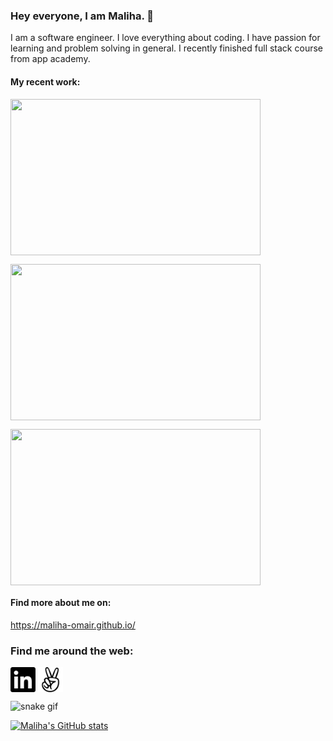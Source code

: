 ### Hey everyone, I am Maliha.  👋
I am a software engineer. I love everything about coding. I have passion for learning and problem solving in general. I recently finished full stack course from app academy. 

#### My recent work: 
<a href="https://boardmania.herokuapp.com" target="blank"><img align="center" src="https://github.com/maliha-omair/maliha-omair.github.io/blob/main/images/Ludo/Ludo.gif" height="250" width="400"/></a>

<a href="https://eatsy-2022.herokuapp.com/" target="blank"><img align="center" src="https://github.com/maliha-omair/maliha-omair.github.io/blob/main/images/eatsy/eatsy.gif" height="250" width="400" /></a>

<a href="https://mo-meetup.herokuapp.com/" target="blank"><img align="center" src="https://github.com/maliha-omair/maliha-omair.github.io/blob/main/images/meetup/meetup.gif" height="250" width="400" /></a>

#### Find more about me on:
https://maliha-omair.github.io/

### Find me around the web: 
<a href="https://www.linkedin.com/in/maliha-omair/" target="blank"><img align="center" src="https://github.com/maliha-omair/maliha-omair.github.io/blob/gh-pages/images/linkedin.svg" height="40" width="40"/></a>
<a href="https://angel.co/u/maliha-omair" target="blank"><img align="center" src="https://github.com/maliha-omair/maliha-omair.github.io/blob/gh-pages/images/angellist.svg" height="40" width="40"/></a>


![snake gif](https://github.com/maliha-omair/maliha-omair/blob/output/github-contribution-grid-snake.gif)

[![Maliha's GitHub stats](https://github-readme-stats.vercel.app/api?username=maliha-omair&show_icons=true&theme=gruvbox)](https://github.com/maliha-omair/github-readme-stats)



